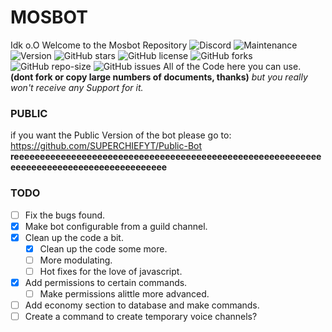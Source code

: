 # MOSBOT
Idk o.O
Welcome to the Mosbot Repository 
![Discord](https://img.shields.io/discord/421895390065852425.svg)
![Maintenance](https://img.shields.io/maintenance/yes/2018.svg)
![Version](https://img.shields.io/badge/Version-0.1.5-green.svg)
![GitHub stars](https://img.shields.io/github/stars/SUPERCHIEFYT/mosbot.svg)
![GitHub license](https://img.shields.io/github/license/SUPERCHIEFYT/mosbot.svg)
![GitHub forks](https://img.shields.io/github/forks/SUPERCHIEFYT/mosbot.svg)
![GitHub repo-size](https://img.shields.io/github/repo-size/badges/shields.svg)
![GitHub issues](https://img.shields.io/github/issues/SUPERCHIEFYT/mosbot.svg)
All of the Code here you can use. **__(dont fork or copy large numbers of documents, thanks)__** *but you really won't receive any Support for it.*
### PUBLIC
if you want the Public Version of the bot please go to: https://github.com/SUPERCHIEFYT/Public-Bot 
__reeeeeeeeeeeeeeeeeeeeeeeeeeeeeeeeeeeeeeeeeeeeeeeeeeeeeeeeeeeeeeeeeeeeeeeeeeeeeeeeeeeeeeeee__
### TODO

- [ ] Fix the bugs found.
- [x] Make bot configurable from a guild channel.
- [x] Clean up the code a bit.
    - [x] Clean up the code some more.
    - [ ] More modulating.
    - [ ] Hot fixes for the love of javascript.
- [x] Add permissions to certain commands.
    - [ ] Make permissions alittle more advanced.
- [ ] Add economy section to database and make commands.
- [ ] Create a command to create temporary voice channels?

